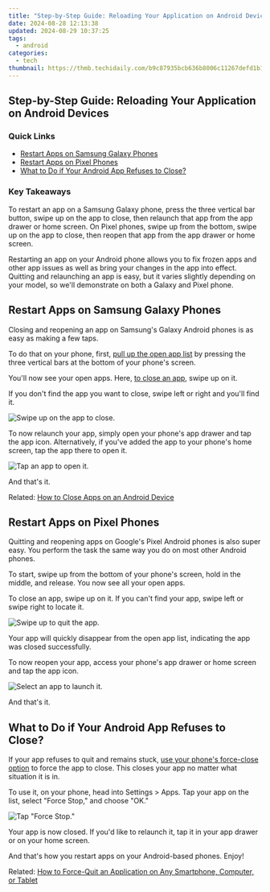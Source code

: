 ```yaml
---
title: "Step-by-Step Guide: Reloading Your Application on Android Devices"
date: 2024-08-28 12:13:38
updated: 2024-08-29 10:37:25
tags:
  - android
categories:
  - tech
thumbnail: https://thmb.techidaily.com/b9c87935bcb636b8006c11267defd1b13d4f0a5467f4617c51e1bd762f7f5db4.png
---
```


## Step-by-Step Guide: Reloading Your Application on Android Devices

### Quick Links

* [Restart Apps on Samsung Galaxy Phones](https://tech-hub.techidaily.com/ai-glossary-simplified-essential-terms-for-all-scales/)
* [Restart Apps on Pixel Phones](https://youtube-stream.techidaily.com/new-regular-payment-structures-in-youtuber-economics/)
* [What to Do if Your Android App Refuses to Close?](https://some-skills.techidaily.com/in-2024-unveiling-top-tiktok-edit-techniques-for-max-impact/)

### Key Takeaways

 To restart an app on a Samsung Galaxy phone, press the three vertical bar button, swipe up on the app to close, then relaunch that app from the app drawer or home screen. On Pixel phones, swipe up from the bottom, swipe up on the app to close, then reopen that app from the app drawer or home screen.

 Restarting an app on your Android phone allows you to fix frozen apps and other app issues as well as bring your changes in the app into effect. Quitting and relaunching an app is easy, but it varies slightly depending on your model, so we'll demonstrate on both a Galaxy and Pixel phone.

##  Restart Apps on Samsung Galaxy Phones

 Closing and reopening an app on Samsung's Galaxy Android phones is as easy as making a few taps.

 To do that on your phone, first, [pull up the open app list](https://fox-cloud.techidaily.com/2024-approved-starting-with-social-giving-best-practices-for-fb-posts/) by pressing the three vertical bars at the bottom of your phone's screen.

 You'll now see your open apps. Here, [to close an app](https://video-capture.techidaily.com/new-expert-tips-on-ipad-screen-casts-for-2024/), swipe up on it.

 If you don't find the app you want to close, swipe left or right and you'll find it.

![Swipe up on the app to close.](https://static1.howtogeekimages.com/wordpress/wp-content/uploads/2023/07/1-close-app-samsung-galaxy.png) 

 To now relaunch your app, simply open your phone's app drawer and tap the app icon. Alternatively, if you've added the app to your phone's home screen, tap the app there to open it.

![Tap an app to open it.](https://static1.howtogeekimages.com/wordpress/wp-content/uploads/2023/07/2-relaunch-app-samsung-galaxy.png) 

 And that's it.

Related: [How to Close Apps on an Android Device](https://video-capture.techidaily.com/new-expert-tips-on-ipad-screen-casts-for-2024/) 

##  Restart Apps on Pixel Phones

 Quitting and reopening apps on Google's Pixel Android phones is also super easy. You perform the task the same way you do on most other Android phones.

 To start, swipe up from the bottom of your phone's screen, hold in the middle, and release. You now see all your open apps.

 To close an app, swipe up on it. If you can't find your app, swipe left or swipe right to locate it.

![Swipe up to quit the app.](https://static1.howtogeekimages.com/wordpress/wp-content/uploads/2023/07/3-quit-app-google-pixel.png) 

 Your app will quickly disappear from the open app list, indicating the app was closed successfully.

 To now reopen your app, access your phone's app drawer or home screen and tap the app icon.

![Select an app to launch it.](https://static1.howtogeekimages.com/wordpress/wp-content/uploads/2023/07/4-reopen-app-google-pixel.png) 

 And that's it.

##  What to Do if Your Android App Refuses to Close?

 If your app refuses to quit and remains stuck, [use your phone's force-close option](https://network-issues.techidaily.com/fix-enacted-functioning-system-after-initial-glitches/) to force the app to close. This closes your app no matter what situation it is in.

 To use it, on your phone, head into Settings > Apps. Tap your app on the list, select "Force Stop," and choose "OK."

![Tap "Force Stop."](https://static1.howtogeekimages.com/wordpress/wp-content/uploads/2023/07/5-force-close-app-android.png) 

 Your app is now closed. If you'd like to relaunch it, tap it in your app drawer or on your home screen.

 And that's how you restart apps on your Android-based phones. Enjoy!

Related: [How to Force-Quit an Application on Any Smartphone, Computer, or Tablet](https://network-issues.techidaily.com/fix-enacted-functioning-system-after-initial-glitches/)

<ins class="adsbygoogle"
     style="display:block"
     data-ad-format="autorelaxed"
     data-ad-client="ca-pub-7571918770474297"
     data-ad-slot="1223367746"></ins>



<ins class="adsbygoogle"
     style="display:block"
     data-ad-client="ca-pub-7571918770474297"
     data-ad-slot="8358498916"
     data-ad-format="auto"
     data-full-width-responsive="true"></ins>
